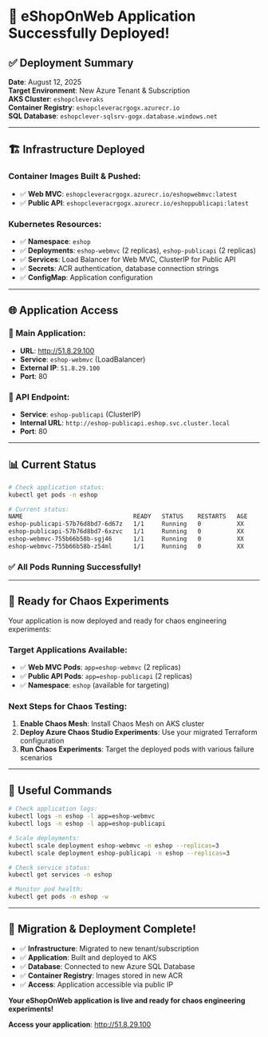 # 🎉 eShopOnWeb Application Successfully Deployed!

## ✅ **Deployment Summary**

**Date**: August 12, 2025  
**Target Environment**: New Azure Tenant & Subscription  
**AKS Cluster**: `eshopcleveraks`  
**Container Registry**: `eshopcleveracrgogx.azurecr.io`  
**SQL Database**: `eshopclever-sqlsrv-gogx.database.windows.net`

---

## 🏗️ **Infrastructure Deployed**

### **Container Images Built & Pushed:**
- ✅ **Web MVC**: `eshopcleveracrgogx.azurecr.io/eshopwebmvc:latest`
- ✅ **Public API**: `eshopcleveracrgogx.azurecr.io/eshoppublicapi:latest`

### **Kubernetes Resources:**
- ✅ **Namespace**: `eshop`
- ✅ **Deployments**: `eshop-webmvc` (2 replicas), `eshop-publicapi` (2 replicas)
- ✅ **Services**: Load Balancer for Web MVC, ClusterIP for Public API
- ✅ **Secrets**: ACR authentication, database connection strings
- ✅ **ConfigMap**: Application configuration

---

## 🌐 **Application Access**

### **🎯 Main Application:**
- **URL**: http://51.8.29.100
- **Service**: `eshop-webmvc` (LoadBalancer)
- **External IP**: `51.8.29.100`
- **Port**: 80

### **🔧 API Endpoint:**
- **Service**: `eshop-publicapi` (ClusterIP)
- **Internal URL**: `http://eshop-publicapi.eshop.svc.cluster.local`
- **Port**: 80

---

## 📊 **Current Status**

```bash
# Check application status:
kubectl get pods -n eshop

# Current status:
NAME                               READY   STATUS    RESTARTS   AGE
eshop-publicapi-57b76d8bd7-6d67z   1/1     Running   0          XX
eshop-publicapi-57b76d8bd7-6xzvc   1/1     Running   0          XX
eshop-webmvc-755b66b58b-sgj46      1/1     Running   0          XX
eshop-webmvc-755b66b58b-z54ml      1/1     Running   0          XX
```

### **✅ All Pods Running Successfully!**

---

## 🧪 **Ready for Chaos Experiments**

Your application is now deployed and ready for chaos engineering experiments:

### **Target Applications Available:**
- ✅ **Web MVC Pods**: `app=eshop-webmvc` (2 replicas)
- ✅ **Public API Pods**: `app=eshop-publicapi` (2 replicas)
- ✅ **Namespace**: `eshop` (available for targeting)

### **Next Steps for Chaos Testing:**
1. **Enable Chaos Mesh**: Install Chaos Mesh on AKS cluster
2. **Deploy Azure Chaos Studio Experiments**: Use your migrated Terraform configuration
3. **Run Chaos Experiments**: Target the deployed pods with various failure scenarios

---

## 🔗 **Useful Commands**

```bash
# Check application logs:
kubectl logs -n eshop -l app=eshop-webmvc
kubectl logs -n eshop -l app=eshop-publicapi

# Scale deployments:
kubectl scale deployment eshop-webmvc -n eshop --replicas=3
kubectl scale deployment eshop-publicapi -n eshop --replicas=3

# Check service status:
kubectl get services -n eshop

# Monitor pod health:
kubectl get pods -n eshop -w
```

---

## 🎊 **Migration & Deployment Complete!**

- ✅ **Infrastructure**: Migrated to new tenant/subscription
- ✅ **Application**: Built and deployed to AKS
- ✅ **Database**: Connected to new Azure SQL Database
- ✅ **Container Registry**: Images stored in new ACR
- ✅ **Access**: Application accessible via public IP

**Your eShopOnWeb application is live and ready for chaos engineering experiments!**

**Access your application**: http://51.8.29.100
